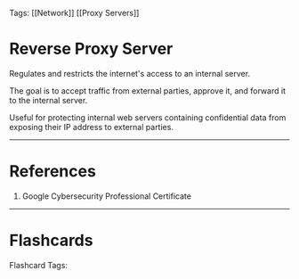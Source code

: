 Tags: [[Network]] [[Proxy Servers]]
# Reverse Proxy Server

Regulates and restricts the internet's access to an internal server.

The goal is to accept traffic from external parties, approve it, and forward it to the internal server.

Useful for protecting internal web servers containing confidential data from exposing their IP address to external parties.

---
# References

1. Google Cybersecurity Professional Certificate

---
# Flashcards

Flashcard Tags: 